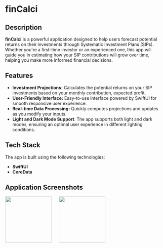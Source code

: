 # finCalci

## Description

**finCalci** is a powerful application designed to help users forecast potential returns on their investments through Systematic Investment Plans (SIPs). Whether you're a first-time investor or an experienced one, this app will guide you in estimating how your SIP contributions will grow over time, helping you make more informed financial decisions.

## Features

- **Investment Projections:** Calculates the potential returns on your SIP investments based on your monthly contribution, expected profit.
- **User-Friendly Interface:** Easy-to-use interface powered by SwiftUI for smooth responsive user experience.
- **Real-time Data Processing:** Quickly computes projections and updates as you modify your inputs.
- **Light and Dark Mode Support**: The app supports both light and dark modes, ensuring an optimal user experience in different lighting conditions.

## Tech Stack

The app is built using the following technologies:

- **SwiftUI**
- **CoreData**

## Application Screenshots

<img src = "https://github.com/user-attachments/assets/48f4b214-d109-4ac8-90cf-c48afe54811d" width = 150 style="margin-right: 20px;">
<img src = "https://github.com/user-attachments/assets/b4ccab41-8748-482b-97c8-5d15cd7df5b3" width = 150 style="margin-right: 20px;">
